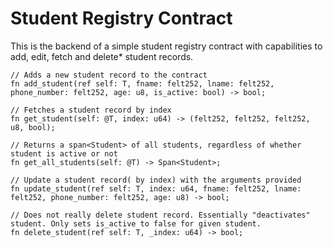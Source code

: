 <h1>Student Registry Contract</h1>
This is the backend of a simple student registry contract with capabilities to add, edit, fetch and delete* student records.

```cairo
// Adds a new student record to the contract
fn add_student(ref self: T, fname: felt252, lname: felt252, phone_number: felt252, age: u8, is_active: bool) -> bool;

// Fetches a student record by index
fn get_student(self: @T, index: u64) -> (felt252, felt252, felt252, u8, bool);

// Returns a span<Student> of all students, regardless of whether student is active or not
fn get_all_students(self: @T) -> Span<Student>;

// Update a student record( by index) with the arguments provided
fn update_student(ref self: T, index: u64, fname: felt252, lname: felt252, phone_number: felt252, age: u8) -> bool;

// Does not really delete student record. Essentially "deactivates" student. Only sets is_active to false for given student.
fn delete_student(ref self: T, _index: u64) -> bool;
